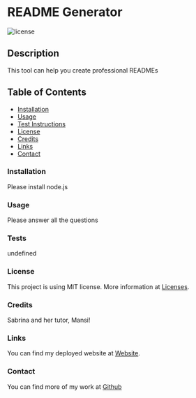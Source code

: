 
  # README Generator

  ![license](https://img.shields.io/badge/License-MIT-purple)

  ## Description

  This tool can help you create professional READMEs

  ## Table of Contents

  - [Installation](#installation)
  - [Usage](#usage)
  - [Test Instructions](#tests)
  - [License](#license)
  - [Credits](#credits)
  - [Links](#links)
  - [Contact](#contact)

  ### Installation

  Please install node.js

  ### Usage

  Please answer all the questions

  ### Tests

  undefined

  ### License

  This project is using MIT license. More information at [Licenses](https://choosealicense.com/licenses/mit).

  ### Credits

  Sabrina and her tutor, Mansi!

  ### Links

  You can find my deployed website at [Website](https://github.com/Sabplpz/Challenge-09).

  ### Contact

  You can find more of my work at [Github](https://github.com/sabplpz)

  